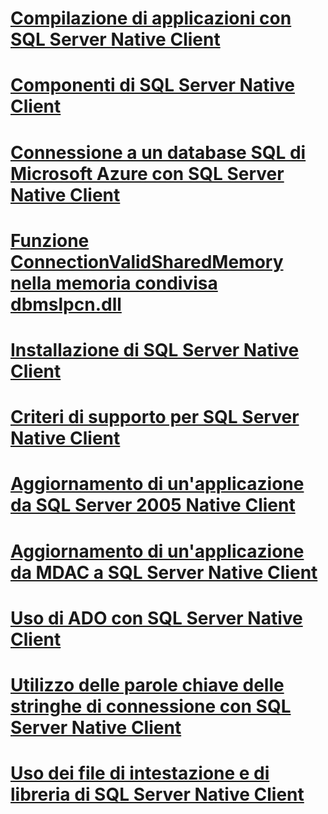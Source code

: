 # [Compilazione di applicazioni con SQL Server Native Client](building-applications-with-sql-server-native-client.md)
# [Componenti di SQL Server Native Client](components-of-sql-server-native-client.md)
# [Connessione a un database SQL di Microsoft Azure con SQL Server Native Client](connecting-to-a-windows-azure-sql-database-using-sql-server-native-client.md)
# [Funzione ConnectionValidSharedMemory nella memoria condivisa dbmslpcn.dll](connectionvalidsharedmemory-function-in-dbmslpcn-dll-shared-memory.md)
# [Installazione di SQL Server Native Client](installing-sql-server-native-client.md)
# [Criteri di supporto per SQL Server Native Client](support-policies-for-sql-server-native-client.md)
# [Aggiornamento di un'applicazione da SQL Server 2005 Native Client](updating-an-application-from-sql-server-2005-native-client.md)
# [Aggiornamento di un'applicazione da MDAC a SQL Server Native Client](updating-an-application-to-sql-server-native-client-from-mdac.md)
# [Uso di ADO con SQL Server Native Client](using-ado-with-sql-server-native-client.md)
# [Utilizzo delle parole chiave delle stringhe di connessione con SQL Server Native Client](using-connection-string-keywords-with-sql-server-native-client.md)
# [Uso dei file di intestazione e di libreria di SQL Server Native Client](using-the-sql-server-native-client-header-and-library-files.md)
